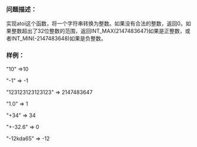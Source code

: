 ### 问题描述：
实现atoi这个函数，将一个字符串转换为整数。如果没有合法的整数，返回0。如果整数超出了32位整数的范围，返回INT_MAX(2147483647)如果是正整数，或者INT_MIN(-2147483648)如果是负整数。

### 样例：
"10" =>10

"-1" => -1

"123123123123123" => 2147483647

"1.0" => 1

"+34" => 34

"+-32.6" => 0

"-12kda65" => -12

